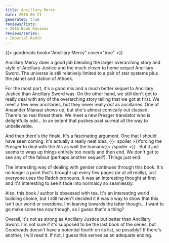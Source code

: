 ```yaml
---
title: Ancillary Mercy
date: 2016-06-21
generated: true
reviews/lists:
- 2016 Book Reviews
reviews/series:
- Imperial Radch
---
```

{{< goodreads book="Ancillary Mercy" cover="true" >}}

Ancillary Mercy does a good job blending the larger overarching story and style of Ancillary Justice and the much closer to home sequel Ancillary Sword. The universe is still relatively limited to a pair of star systems plus the planet and station of Athoek.  

For the most part, it's a good mix and a much better sequel to Ancillary Justice than Ancillary Sword was. On the other hand, we still don't get to really deal with any of the overarching story telling that we got at first. We meet a few new ancillaries, but they never really _act_ as ancillaries. One of Anaander Mianaai shows up, but she's almost comically out classed. There's no real threat there. We meet a new Presger translator who is delightfully odd... to an extent that pushes past surreal all the way to unbelievable.  

<!--more-->

And then there's the finale. It's a fascinating argument. One that I should have seen coming. It's actually a really neat idea,  {{< spoiler >}}forcing the Presger to deal with the AIs as well the humans{{< /spoiler >}}  . But it just seems to wrap up things entirely too neatly and then end. We don't get to see any of the fallout (perhaps another sequel?). Things just end.  

The interesting way of dealing with gender continues through this book. It's no longer a point that's brought up every few pages (or at all really), just everyone uses the Radch pronouns. It was an interesting thought at first and it's interesting to see it fade into normalcy so seamlessly.  

Also, this book / author is obsessed with tea. It's an interesting world building choice, but I still haven't decided it it was a way to show that this isn't our world or overdone. I'm leaning towards the latter though... I want to go make some tea now though, so I guess that's a thing?  

Overall, it's not as strong as Ancillary Justice but better than Ancillary Sword. I'm not sure if it's supposed to be the last book of the series, but Goodreads doesn't have a potential fourth on its list, so possibly? If there's another, I will read it. If not, I guess this serves as an adequate ending.


